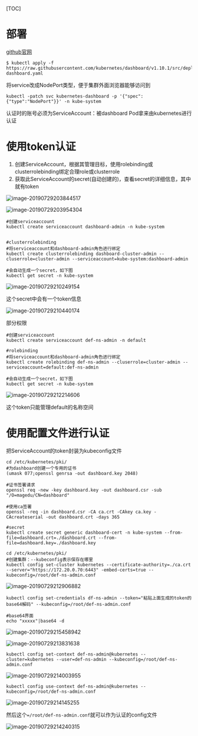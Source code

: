 [TOC]

# 部署

[github官网](https://github.com/kubernetes/dashboard)

```shell
$ kubectl apply -f https://raw.githubusercontent.com/kubernetes/dashboard/v1.10.1/src/deploy/recommended/kubernetes-dashboard.yaml
```

将service改成NodePort类型，便于集群外面浏览器能够访问到

```shell
kubectl -patch svc kubernetes-dashboard -p '{"spec":{"type":"NodePort"}}' -n kube-system
```



认证时的账号必须为ServiceAccount：被dashboard Pod拿来由kubernetes进行认证

# 使用token认证

1. 创建ServiceAccount，根据其管理目标，使用rolebinding或clusterrolebinding绑定合理role或clusterrole
2. 获取此ServiceAccount的secret(自动创建的)，查看secret的详细信息，其中就有token

![image-20190729203844517](/Users/chenyansong/Documents/note/images/docker/image-20190729203844517.png)

![image-20190729203954304](/Users/chenyansong/Documents/note/images/docker/image-20190729203954304.png)

```shell
#创建serviceaccount
kubectl create serviceaccount dashboard-admin -n kube-system 


#clusterrolebinding
#将serviceaccount和dashboard-admin角色进行绑定
kubectl create clusterrolebinding dashboard-cluster-admin --cluserrole=cluster-admin --serviceaccount=kube-system:dashboard-admin

#会自动生成一个secret，如下图
kubectl get secret -n kube-system
```

![image-20190729210249154](/Users/chenyansong/Documents/note/images/docker/image-20190729210249154.png)

这个secret中会有一个token信息

![image-20190729210440174](/Users/chenyansong/Documents/note/images/docker/image-20190729210440174.png)



部分权限

```shell
#创建serviceaccount
kubectl create serviceaccount def-ns-admin -n default 

#rolebinding
#将serviceaccount和dashboard-admin角色进行绑定
kubectl create rolebinding def-ns-admin --cluserrole=cluster-admin --serviceaccount=default:def-ns-admin

#会自动生成一个secret，如下图
kubectl get secret -n kube-system
```

![image-20190729212214606](/Users/chenyansong/Documents/note/images/docker/image-20190729212214606.png)

这个token只能管理default的名称空间



# 使用配置文件进行认证

把ServiceAccount的token封装为kubeconfig文件


```shell
cd /etc/kubernetes/pki/
#为dashboard创建一个专用的证书
(umask 077;openssl genrsa -out dashboard.key 2048)

#证书签署请求
openssl req -new -key dashboard.key -out dashboard.csr -sub "/O=magedu/CN=dashboard"

#使用ca签署
openssl -req -in dashboard.csr -CA ca.crt -CAkey ca.key -CAcreateserial -out dashboard.crt -days 365

#secret
kubectl create secret generic dashboard-cert -n kube-system --from-file=dashboard.crt=./dashboard.crt --from-file=dashboard.key=./dashboard.key

cd /etc/kubernetes/pki/
#创建集群：--kubeconfig表示保存在哪里
kubectl config set-cluster kubernetes --certificate-authority=./ca.crt --server="https://172.20.0.70:6443" -embed-certs=true --kubeconfig=/root/def-ns-admin.conf
```

![image-20190729212906882](/Users/chenyansong/Documents/note/images/docker/image-20190729212906882.png)



```shell
kubectl config set-credentials df-ns-admin --token="粘贴上面生成的token的base64解码" --kubeconfig=/root/def-ns-admin.conf

#base64界面
echo "xxxxx"|base64 -d
```

![image-20190729215458942](/Users/chenyansong/Documents/note/images/docker/image-20190729215458942.png)

![image-20190729213831638](/Users/chenyansong/Documents/note/images/docker/image-20190729213831638.png)



```shell
kubectl config set-context def-ns-admin@kubernetes --cluster=kubernetes --user=def-ns-admin --kubeconfig=/root/def-ns-admin.conf
```

![image-20190729214003955](/Users/chenyansong/Documents/note/images/docker/image-20190729214003955.png)



```shell
kubectl config use-context def-ns-admin@kubernetes --kubeconfig=/root/def-ns-admin.conf
```

![image-20190729214145255](/Users/chenyansong/Documents/note/images/docker/image-20190729214145255.png)

然后这个`=/root/def-ns-admin.conf`就可以作为认证的config文件

![image-20190729214240315](/Users/chenyansong/Documents/note/images/docker/image-20190729214240315.png)





